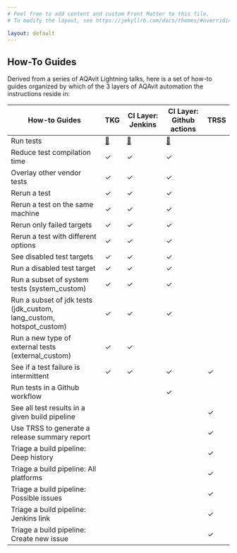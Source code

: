 ```yaml
---
# Feel free to add content and custom Front Matter to this file.
# To modify the layout, see https://jekyllrb.com/docs/themes/#overriding-theme-defaults

layout: default
---
```


## How-To Guides

Derived from a series of AQAvit Lightning talks, here is a set of how-to guides organized by which of the 3 layers of AQAvit automation the instructions reside in:

| How-to Guides | TKG | CI Layer: Jenkins | CI Layer: Github actions | TRSS |
| --- | --- | --- | --- | --- |
| Run tests |  [🔗](/pages/howto-details#run-tests-locally)  |  [🔗](/pages/howto-details#run-tests-in-a-jenkins-job)  |  [🔗](/pages/howto-details#run-tests-in-a-github-workflow) | |
| Reduce test compilation time |  ✓   |  ✓   |  ✓   |     |
| Overlay other vendor tests |   ✓  |  ✓   |  ✓   |     |
| Rerun a test |  ✓   |   ✓  |  ✓   |     |
| Rerun a test on the same machine |  ✓   |  ✓   |  ✓   |     |
| Rerun only failed targets |  ✓   |  ✓   |  ✓   |     |
| Rerun a test with different options |  ✓   |  ✓   |  ✓   |     |
| See disabled test targets |   ✓  |  ✓   |  ✓   |     |
| Run a disabled test target |   ✓  |  ✓   |  ✓   |     |
| Run a subset of system tests (system_custom) |   ✓  |  ✓   |   ✓  |     |
| Run a subset of jdk tests (jdk_custom, lang_custom, hotspot_custom) |  ✓   |   ✓  |  ✓   |     |
| Run a new type of external tests (external_custom)| ✓    |  ✓   |     |     |
| See if a test failure is intermittent | ✓  |  ✓   |  ✓   |  ✓   |
| Run tests in a Github workflow |     |     |   ✓  |     |
| See all test results in a given build pipeline |     |     |     |  ✓   |
| Use TRSS to generate a release summary report |     |     |     |  ✓   |
| Triage a build pipeline: Deep history |     |     |     |  ✓   |
| Triage a build pipeline: All platforms |     |     |     |   ✓  |
| Triage a build pipeline: Possible issues |     |     |     |  ✓   |
| Triage a build pipeline: Jenkins link |     |     |     |  ✓   |
| Triage a build pipeline: Create new issue |     |     |     |  ✓   |


